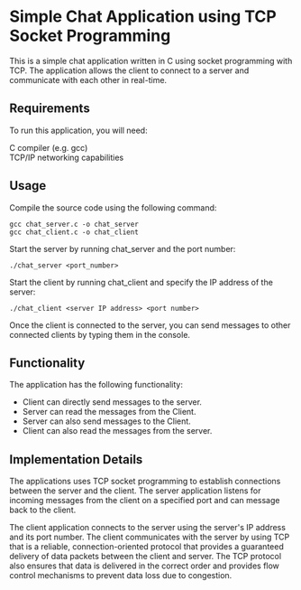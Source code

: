 # Simple Chat Application using TCP Socket Programming
This is a simple chat application written in C using socket programming with TCP. The application allows the client to connect to a server and communicate with each other in real-time.

## Requirements
To run this application, you will need:

C compiler (e.g. gcc) \
TCP/IP networking capabilities
## Usage
Compile the source code using the following command:
```console
gcc chat_server.c -o chat_server
gcc chat_client.c -o chat_client
```

Start the server by running chat_server and the port number:
```console
./chat_server <port_number>
```
Start the client by running chat_client and specify the IP address of the server:
```console
./chat_client <server IP address> <port number>
```
Once the client is connected to the server, you can send messages to other connected clients by typing them in the console.

## Functionality
The application has the following functionality:

* Client can directly send messages to the server.
* Server can read the messages from the Client.
* Server can also send messages to the Client.
* Client can also read the messages from the server.
## Implementation Details
The applications uses TCP socket programming to establish connections between the server and the client. The server application listens for incoming messages from the client on a specified port and can message back to the client.

The client application connects to the server using the server's IP address and its port number. The client communicates with the server by using TCP that is a reliable, connection-oriented protocol that provides a guaranteed delivery of data packets between the client and server. The TCP protocol also ensures that data is delivered in the correct order and provides flow control mechanisms to prevent data loss due to congestion.
